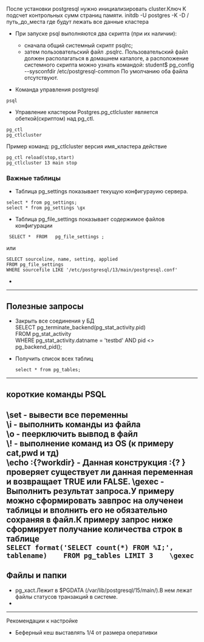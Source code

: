 После установки postgresql нужно инициализировать cluster.Ключ K подсчет контрольных сумм страниц памяти.
initdb -U postgres -K -D /путь_до_места где будут лежать все данные кластера
- При запуске psql выполняются два скрипта (при их наличии):
  - сначала общий системный скрипт psqlrc;
  - затем пользовательский файл .psqlrc.
    Пользовательский файл должен располагаться в домашнем каталоге, а расположение системного скрипта можно узнать командой:
    student$ pg_config --sysconfdir
    /etc/postgresql-common
    По умолчанию оба файла отсутствуют.






- Команда управления postgresql
```
psql
```
- Управление кластером Postgres.pg_ctlcluster является обеткой(скриптом) над pg_ctl.
```
pg_ctl
pg_ctlcluster
```
Пример команд:
pg_ctlcluster версия имя_кластера действие
```
pg_ctl reload(stop,start)
pg_ctlcluster 13 main stop
```
### Важные таблицы
- Таблица pg_settings показывает текущую конфигурауию сервера.
 ```
 select * from pg_settings;
 select * from pg_settings \gx
 ```
- Таблица pg_file_settings показывает содержимое файлов конфигурации
 ```
  SELECT *  FROM   pg_file_settings ;
 ```
  или
 ```
 SELECT sourceline, name, setting, applied
 FROM pg_file_settings
 WHERE sourcefile LIKE '/etc/postgresql/13/main/postgresql.conf'
 ``` 
-  
------------
## Полезные запросы

- Закрыть все соединения у БД     
SELECT pg_terminate_backend(pg_stat_activity.pid)     
FROM pg_stat_activity   
WHERE pg_stat_activity.datname = 'testbd' AND pid <> pg_backend_pid();   

- Получить список всех таблиц
  ```
  select * from pg_tables;
  ```
-----
## короткие команды PSQL
\set - вывести все переменны   
\i - выполнить команды из файла   
\o - пеерключить вывпод в файл   
\\! - выполнение команд из OS (к примеру  cat,pwd и тд)   
\echo :{?workdir} - Данная конструкция :{? } проверяет существует ли данная переменная и возвращает TRUE или FALSE.
\gexec - Выполнить результат запроса.У примеру можно сформировать завпрос на олученеи таблицы и вполнить его не обязательно сохраняя в файл.К примеру запрос ниже сформирует получание количества строк в таблице   
      ```
      SELECT format('SELECT count(*) FROM %I;', tablename)   
      FROM pg_tables LIMIT 3   
      \gexec   
      ```
-------------
 ## Файлы и папки
- pg_xact.Лежит в $PGDATA (/var/lib/postgresql/15/main/).В нем лежат файлы статусов транзакций в системе.
- 

-----
Рекомендации к настройке
- Беферный кеш выставлять 1/4 от размера оперативки
